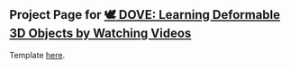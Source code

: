 ## Project Page for [:dove: DOVE: Learning Deformable 3D Objects by Watching Videos](https://dove3d.github.io/)

Template [here](https://github.com/elliottwu/webpage-template).
